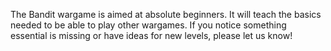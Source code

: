 The Bandit wargame is aimed at absolute beginners.
It will teach the basics needed to be able to play other wargames.
If you notice something essential is missing or have ideas for new levels, please let us know!
